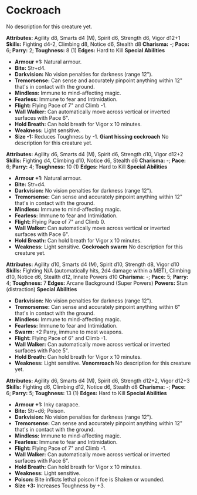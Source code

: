 # Cockroach

No description for this creature yet.

**Attributes:** Agility d8, Smarts d4 (M), Spirit d6, Strength d6, Vigor
d12+1
**Skills:** Fighting d4-2, Climbing d8, Notice d6, Stealth d8
**Charisma:** -; **Pace:** 6; **Parry:** 2; **Toughness:** 8 (1)
**Edges:** Hard to Kill
**Special Abilities**

- **Armour +1:** Natural armour.
- **Bite:** Str+d4.
- **Darkvision:** No vision penalties for darkness (range 12").
- **Tremorsense:** Can sense and accurately pinpoint anything within
12" that's in contact with the ground.
- **Mindless:** Immune to mind-affecting magic.
- **Fearless:** Immune to fear and Intimidation.
- **Flight:** Flying Pace of 7" and Climb -1.
- **Wall Walker:** Can automatically move across vertical or inverted
surfaces with Pace 6".
- **Hold Breath:** Can hold breath for Vigor x 10 minutes.
- **Weakness:** Light sensitive.
- **Size -1:** Reduces Toughness by -1.
**Giant hissing cockroach**
No description for this creature yet.

**Attributes:** Agility d6, Smarts d4 (M), Spirit d6, Strength d10,
Vigor d12+2
**Skills:** Fighting d4, Climbing d10, Notice d6, Stealth d6
**Charisma:** -; **Pace:** 6; **Parry:** 4; **Toughness:** 10 (1)
**Edges:** Hard to Kill
**Special Abilities**

- **Armour +1:** Natural armour.
- **Bite:** Str+d4.
- **Darkvision:** No vision penalties for darkness (range 12").
- **Tremorsense:** Can sense and accurately pinpoint anything within
12" that's in contact with the ground.
- **Mindless:** Immune to mind-affecting magic.
- **Fearless:** Immune to fear and Intimidation.
- **Flight:** Flying Pace of 7" and Climb 0.
- **Wall Walker:** Can automatically move across vertical or inverted
surfaces with Pace 6".
- **Hold Breath:** Can hold breath for Vigor x 10 minutes.
- **Weakness:** Light sensitive.
**Cockroach swarm**
No description for this creature yet.

**Attributes:** Agility d10, Smarts d4 (M), Spirit d10, Strength d8,
Vigor d10
**Skills:** Fighting N/A (automatically hits, 2d4 damage within a MBT),
Climbing d10, Notice d6, Stealth d12, Innate Powers d10
**Charisma:** -; **Pace:** 5; **Parry:** 4; **Toughness:** 7
**Edges:** Arcane Background (Super Powers)
**Powers:** Stun (distraction)
**Special Abilities**

- **Darkvision:** No vision penalties for darkness (range 12").
- **Tremorsense:** Can sense and accurately pinpoint anything within 6"
that's in contact with the ground.
- **Mindless:** Immune to mind-affecting magic.
- **Fearless:** Immune to fear and Intimidation.
- **Swarm:** +2 Parry, immune to most weapons.
- **Flight:** Flying Pace of 6" and Climb -1.
- **Wall Walker:** Can automatically move across vertical or inverted
surfaces with Pace 5".
- **Hold Breath:** Can hold breath for Vigor x 10 minutes.
- **Weakness:** Light sensitive.
**Venomroach**
No description for this creature yet.

**Attributes:** Agility d6, Smarts d4 (M), Spirit d6, Strength d12+2,
Vigor d12+3
**Skills:** Fighting d6, Climbing d12, Notice d6, Stealth d8
**Charisma:** -; **Pace:** 6; **Parry:** 5; **Toughness:** 13 (1)
**Edges:** Hard to Kill
**Special Abilities**

- **Armour +1:** Inky carapace.
- **Bite:** Str+d6; Poison.
- **Darkvision:** No vision penalties for darkness (range 12").
- **Tremorsense:** Can sense and accurately pinpoint anything within
12" that's in contact with the ground.
- **Mindless:** Immune to mind-affecting magic.
- **Fearless:** Immune to fear and Intimidation.
- **Flight:** Flying Pace of 7" and Climb -1.
- **Wall Walker:** Can automatically move across vertical or inverted
surfaces with Pace 6".
- **Hold Breath:** Can hold breath for Vigor x 10 minutes.
- **Weakness:** Light sensitive.
- **Poison:** Bite inflicts lethal poison if foe is Shaken or wounded.
- **Size +3:** Increases Toughness by +3.
